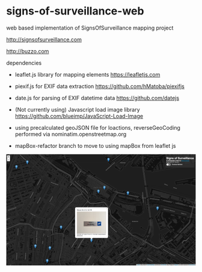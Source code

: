 # signs-of-surveillance-web
web based implementation of SignsOfSurveillance mapping project

http://signsofsurveillance.com

http://buzzo.com

dependencies

 * leaflet.js library for mapping elements https://leafletjs.com
 * piexif.js for EXIF data extraction https://github.com/hMatoba/piexifjs
 * date.js for parsing of EXIF datetime data https://github.com/datejs
 * (Not currently using) Javascript load image library https://github.com/blueimp/JavaScript-Load-Image
 * using precalculated geoJSON file for loactions, reverseGeoCoding performed via nominatim.openstreetmap.org

* mapBox-refactor branch to move to using mapBox from leaflet js

![screenshot](screenshot.png)
